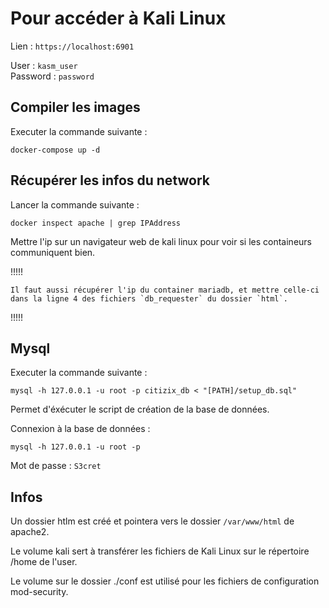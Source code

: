 # Pour accéder à Kali Linux 

Lien : `https://localhost:6901`

User : `kasm_user`  
Password : `password` 

## Compiler les images 

Executer la commande suivante : 

```
docker-compose up -d
```

## Récupérer les infos du network

Lancer la commande suivante : 

```
docker inspect apache | grep IPAddress
```

Mettre l'ip sur un navigateur web de kali linux pour voir si les containeurs communiquent bien.

!!!!!
```
Il faut aussi récupérer l'ip du container mariadb, et mettre celle-ci dans la ligne 4 des fichiers `db_requester` du dossier `html`.
```
!!!!!

## Mysql

Executer la commande suivante : 

```
mysql -h 127.0.0.1 -u root -p citizix_db < "[PATH]/setup_db.sql"
```

Permet d'éxécuter le script de création de la base de données.


Connexion à la base de données : 

```
mysql -h 127.0.0.1 -u root -p
```
Mot de passe : `S3cret`

## Infos
Un dossier htlm est créé et pointera vers le dossier `/var/www/html` de apache2.

Le volume kali sert à transférer les fichiers de Kali Linux sur le répertoire /home de l'user.

Le volume sur le dossier ./conf est utilisé pour les fichiers de configuration mod-security.